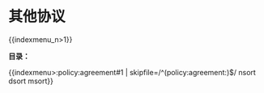 # 其他协议

{{indexmenu_n>1}}

**目录：**

{{indexmenu>:policy:agreement#1 | skipfile=/^(policy:agreement:)$/ nsort dsort msort}}
